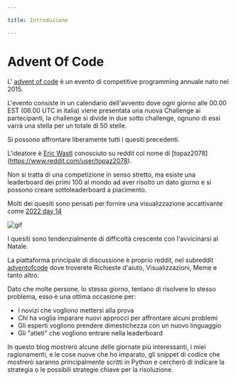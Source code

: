 ```yaml
---

title: Introduzione

---
```

# Advent Of Code


L' [advent of code](https://adventofcode.com/)  è un evento di competitive programming annuale nato nel 2015.

L'evento consiste in un calendario dell'avvento dove ogni giorno alle 00.00 EST (06.00 UTC in italia) viene presentata una nuova Challenge ai partecipanti, la challenge si divide in due sotto challenge, ognuno di essi varrà una stella per un totale di 50 stelle.

Si possono affrontare liberamente tutti i quesiti precedenti.

L'ideatore è [Eric Wastl](http://was.tl/) conosciuto su reddit col nome di [topaz2078] (https://www.reddit.com/user/topaz2078).

Non si tratta di una competizione in senso stretto, ma esiste una leaderboard dei primi 100 al mondo ad aver risolto un dato giorno e si possono creare sottoleaderboard a piacimento.

Molti dei quesiti sono pensati per fornire una visualizzazione accattivante come [2022 day 14](https://adventofcode.com/2022/day/14)

![gif](https://mod.ifies.com/f/221213%5Faoc%5F2214%5Fsand.gif)

I quesiti sono tendenzialmente di difficoltà crescente con l'avvicinarsi al Natale.

La piattaforma principale di discussione è proprio reddit, nel subreddit [adventofcode](https://www.reddit.com/r/adventofcode/) dove troverete Richieste d'aiuto, Visualizzazioni, Meme e tanto altro.

Dato che molte persone, lo stesso giorno, tentano di risolvere lo stesso problema, esso è una ottima occasione per:
- I novizi che vogliono mettersi alla prova 
- Chi ha voglia imparare nuovi approcci per affrontare alcuni problemi
- Gli esperti vogliono prendere dimestichezza con un nuovo linguaggio
- Gli "atleti" che vogliono entrare nella leaderboard

In questo blog mostrerò alcune delle giornate più interessanti, i miei ragionamenti, e le cose nuove che ho imparato, gli snippet di codice che mostrerò saranno principalmente scritti in Python e cercherò di indicare la strategia o le possibili strategie chiave per la risoluzione.